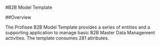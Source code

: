 #B2B Model Template

##Overview

The Profisee B2B Model Template provides a series of entities and a supporting application to manage basic B2B Master Data Management activities. The template consumes 281 attributes.
